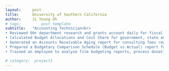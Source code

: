 ```yaml
---
layout:     post
title:      University of Southern California
author:     Ji Young Oh
# tags: 		post template
subtitle:  	"Accounting Technician<br>
• Reviewed 50+ department research and grants account daily for fiscal year-end reconciliation and closing <br>
• Calculated Budget Allocations and Cost Share for government, state and private foundation grants in research of films <br>
• Generated an Accounts Receivable Aging report for consulting fees regarding international film education programs <br>
• Prepared a Budgetary Comparison Schedule (Budget vs Actual) report for faculty, staff and student payroll monthly<br>
• Trained an employee to analyze film budgeting reports, process donation transactions and create a P.O. against invoices"<br>

# category:  project1
---
```

<!-- Start Writing Below in Markdown -->
